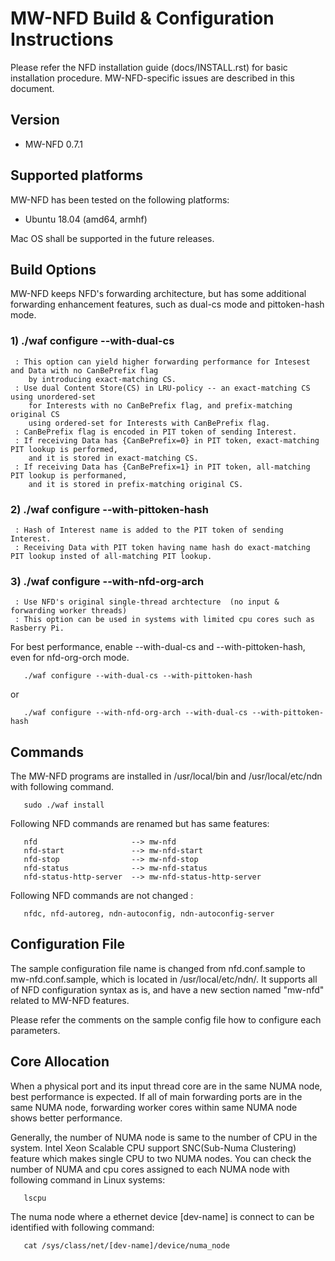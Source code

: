 # MW-NFD Build & Configuration Instructions

Please refer the NFD installation guide (docs/INSTALL.rst) for basic installation  procedure.
MW-NFD-specific issues are  described in this document.

## Version 
- MW-NFD 0.7.1

## Supported platforms
MW-NFD has been tested on the following platforms:

- Ubuntu 18.04 (amd64, armhf)

Mac OS shall be supported in the future releases.

## Build Options
MW-NFD keeps NFD's forwarding architecture, but has some additional forwarding enhancement features, such as dual-cs mode and pittoken-hash mode.

### 1) ./waf configure --with-dual-cs      
     : This option can yield higher forwarding performance for Intesest and Data with no CanBePrefix flag
        by introducing exact-matching CS.
     : Use dual Content Store(CS) in LRU-policy -- an exact-matching CS using unordered-set
        for Interests with no CanBePrefix flag, and prefix-matching original CS
        using ordered-set for Interests with CanBePrefix flag.
     : CanBePrefix flag is encoded in PIT token of sending Interest.
     : If receiving Data has {CanBePrefix=0} in PIT token, exact-matching PIT lookup is performed,
        and it is stored in exact-matching CS.
     : If receiving Data has {CanBePrefix=1} in PIT token, all-matching PIT lookup is performaned,
        and it is stored in prefix-matching original CS.

### 2) ./waf configure --with-pittoken-hash  
     : Hash of Interest name is added to the PIT token of sending Interest.
     : Receiving Data with PIT token having name hash do exact-matching PIT lookup insted of all-matching PIT lookup.

### 3) ./waf configure --with-nfd-org-arch   
     : Use NFD's original single-thread archtecture  (no input & forwarding worker threads)
     : This option can be used in systems with limited cpu cores such as Rasberry Pi.

For best performance, enable --with-dual-cs and --with-pittoken-hash, even for nfd-org-orch mode.
```
   ./waf configure --with-dual-cs --with-pittoken-hash   
```
or   
```
   ./waf configure --with-nfd-org-arch --with-dual-cs --with-pittoken-hash
```
## Commands   


The MW-NFD programs are installed in /usr/local/bin and /usr/local/etc/ndn with following command.
```
   sudo ./waf install
```
Following NFD commands are renamed but has same features:   
```
   nfd                     --> mw-nfd
   nfd-start               --> mw-nfd-start
   nfd-stop                --> mw-nfd-stop
   nfd-status              --> mw-nfd-status
   nfd-status-http-server  --> mw-nfd-status-http-server
```
Following NFD commands are not changed :   
``` 
   nfdc, nfd-autoreg, ndn-autoconfig, ndn-autoconfig-server  
```
## Configuration File

The sample configuration file name is changed from nfd.conf.sample to mw-nfd.conf.sample,
which is located in /usr/local/etc/ndn/.
It supports all of NFD configuration syntax as is, and have a new section  named "mw-nfd"
related to MW-NFD features.

Please refer the comments on the sample config file how to configure each parameters.

## Core Allocation 

When a physical port and its input thread core are in the same NUMA node, best performance is expected. 
If all of main forwarding ports are in the same NUMA node, forwarding worker cores  within same NUMA node 
shows better performance. 

Generally, the number of NUMA node is same to the number of CPU in the system. 
Intel Xeon Scalable CPU support SNC(Sub-Numa Clustering) feature which makes single CPU to two NUMA nodes. 
You can check the number of NUMA and cpu cores assigned to each NUMA node with following command in Linux systems: 
```
   lscpu
```
The numa node where a ethernet device [dev-name] is connect to can be identified with following command: 
```
   cat /sys/class/net/[dev-name]/device/numa_node
```



